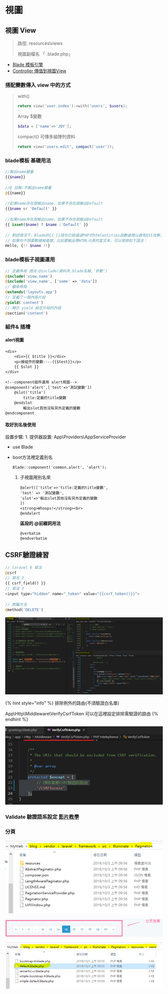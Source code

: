 # 視圖

## 視圖 View

> 路徑: resources\views
>
> 視圖副檔名 「 .blade.php」

* [Blade 模板引擎](https://xueyuanjun.com/post/19941.html)
* [Controller 傳值到視圖View](https://learnku.com/articles/18321)

### 搭配變數傳入 view 中的方式

> with\(\)
>
> ```php
> return view('user.index')->with('users', $users);
> ```
>
> Array $變數
>
> ```php
> $data = ['name'=>'JOY'];
> ```
>
> compact\(\) 可傳多組陣列資料
>
> ```php
> return view('users.edit', compact('user'));
> ```

### blade模板 基礎用法

```php
//輸出name變量
{{$name}}

//@ 註解:不輸出name變量
@{{name}}

//如果name存在就輸出name，如果不存在就輸出Default
{{$name or 'Default' }}   

//如果name存在就輸出name，如果不存在就輸出Default
{{ isset($name) ? $name :'Default' }}  

// 默認情況下，Blade的{{ }}語句已經通過PHP的htmlentities函數處理以避免XSS攻擊，
// 如果你不想要數據被處理，比如要輸出帶HTML元素的富文本，可以使用如下語法：
Hello, {!! $name !!}
```

### blade模板子視圖運用

```php
// 定義佈局 語法:@include(資料夾.blade名稱,’參數’)
@include('view.name')
@include('view.name', ['some' => 'data'])
// 繼承佈局
@extends('layouts.app')
// 定義了一個內容片段
@yield('content')
// 顯示 yield 給定片段的內容
@section('content')
```

### 組件& 插槽

#### alert視圖

```markup
<div>
    <div>{{ $title }}</div>
    <p>接組件的變數----{{$test}}</p>
    {{ $slot }}
</div>

<!--component組件運用 alert視圖-->
@component('alert',['test'=>'測試變數'])
    @slot('title')
        title:定義的title變數
    @endslot
        輸出slot其他沒有另外定義的變數 
@endcomponent
```

#### 取好別名後使用

設置步驟: 1. 提供器設置: App\Providers\AppServiceProvider

* use Blade
* boot方法裡定義別名

  ```text
  Blade::component('common.alert', 'alert');
  ```

  1. 子視圖用別名來

     ```markup
     @alert(['title'=>'title:定義的title變數',
     'test' => '測試變數',
     'slot'=>'輸出slot其他沒有另外定義的變數
     ])
     <strong>Whoops!</strong><br>
     @endalert
     ```

     **區段的 @前綴詞用法**

     ```text
     @verbatim
     @endverbatim
     ```

## CSRF驗證練習

```php
// laravel 6 寫法
@csrf
// 寫法 2
{{ csrf_field() }}
// 寫法 3
<input type="hidden" name="_token" value="{{csrf_token()}}">

// 欺騙方法
@method('DELETE')
```

![&#x8868;&#x55AE;CSRF&#x9A57;&#x8B49;](../.gitbook/assets/csrf.jpg)

{% hint style="info" %}
排除例外的路由\(不須驗證白名單\)

App\Http\Middleware\VerifyCsrfToken 可以在這裡設定排除需驗證的路由
{% endhint %}

![&#x8A2D;&#x5B9A;CSRF&#x767D;&#x540D;&#x55AE;](../.gitbook/assets/exclude_csrf.jpg)

### Validate 驗證語系設定 [影片教學](https://www.youtube.com/watch?v=fQ6YHmYMDKo&list=PLeE38-H82SvgvFz7u5Kbk6kJY0_Lg5mG-&index=23)

### 分頁

![class Pagination](../.gitbook/assets/class_pagination.jpg)

![&#x5206;&#x9801;&#x6548;&#x679C;](../.gitbook/assets/paginate.jpg)

![&#x4FEE;&#x6539;&#x5206;&#x9801;&#x6A23;&#x5F0F;&#x8DEF;&#x5F91;](../.gitbook/assets/paginate_style.jpg)


